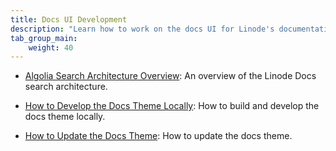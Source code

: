 ```yaml
---
title: Docs UI Development
description: "Learn how to work on the docs UI for Linode's documentation site."
tab_group_main:
    weight: 40
---
```


- [Algolia Search Architecture Overview](/docs/products/contributing/contributing-to-linode-docs/docs-ui-development/algolia-search-architecture-overview/): An overview of the Linode Docs search architecture.

- [How to Develop the Docs Theme Locally](/docs/products/contributing/contributing-to-linode-docs/docs-ui-development/how-to-develop-the-docs-theme-locally/): How to build and develop the docs theme locally.

- [How to Update the Docs Theme](/docs/products/contributing/contributing-to-linode-docs/docs-ui-development/how-to-update-the-docs-theme/): How to update the docs theme.